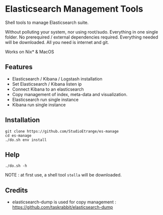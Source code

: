 # Elasticsearch Management Tools

Shell tools to manage Elasticsearch suite.

Without polluting your system, nor using root/sudo. Everything in one single folder. No prerequired / external dependencies required. Everything needed will be downloaded. All you need is internet and git.

Works on Nix* & MacOS

## Features

* Elasticsearch / Kibana / Logstash installation
* Set Elasticsearch / Kibana listen ip
* Connect Kibana to an elasticsearch
* Copy management of index, meta-data and visualization.
* Elasticsearch run single instance
* Kibana run single instance

## Installation

```
git clone https://github.com/StudioEtrange/es-manage
cd es-manage
./do.sh env install
```


## Help

```
./do.sh -h
```

NOTE : at first use, a shell tool `stella` will be downloaded.


## Credits

* elasticsearch-dump is used for copy management : https://github.com/taskrabbit/elasticsearch-dump
